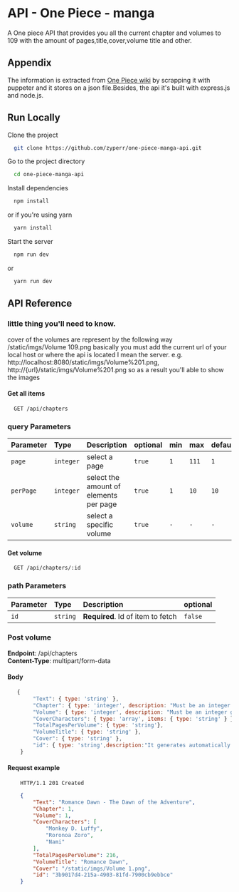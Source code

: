 
# API - One Piece - manga

A One piece API that provides you all the current chapter and volumes to 109 with the amount of pages,title,cover,volume title and other.




## Appendix

The information is extracted from <a href="https://onepiece.fandom.com/wiki/Chapters_and_Volumes/Volumes">One Piece wiki</a> by scrapping it with puppeter and it stores on a json file.Besides, the api it's built with express.js and node.js.

## Run Locally

Clone the project

```bash
  git clone https://github.com/zyperr/one-piece-manga-api.git
```

Go to the project directory

```bash
  cd one-piece-manga-api
```

Install dependencies

```bash
  npm install
```
or if you're using yarn
```bash
  yarn install
```
Start the server

```bash
  npm run dev
```
or
```bash
  yarn run dev
```


## API Reference
### little thing you'll need to know.
cover of the volumes are represent by the following way /static/imgs/Volume 109.png basically you must add the current url of your local host or where the api is located I mean the server. e.g. http://localhost:8080/static/imgs/Volume%201.png, http://{url}/static/imgs/Volume%201.png so as a result you'll able to show the images
#### Get all items

```http
  GET /api/chapters
```
### query Parameters
| Parameter | Type     | Description                | optional |min |max |default |pattern |
| :-------- | :------- | :------------------------- |:-------- |:-------- |:-------- |:-------- |:-------- |
| `page` | `integer` | select a page | `true` | `1` |`111` |`1` |`-` |
| `perPage` | `integer` | select the amount of elements per page| `true` |`1` |`10` |`10` |`-` |
| `volume` | `string` | select a specific volume | `true` |`-` |`-` |`-` |`v/Volume_{number}` |


#### Get volume

```http
  GET /api/chapters/:id
```
### path Parameters
| Parameter | Type     | Description                       | optional |
| :-------- | :------- | :-------------------------------- | :------- |
| `id`      | `string` | **Required**. Id of item to fetch | `false` |

### Post volume

 **Endpoint**: /api/chapters 
 </br>
 **Content-Type**: multipart/form-data

#### Body 
```javascript
   {
        "Text": { type: 'string' },
        "Chapter": { type: 'integer', description: "Must be an integer greater than 1",minimun: 1 },
        "Volume": { type: 'integer', description: "Must be an integer greater than 1",minimum:1 },
        "CoverCharacters": { type: 'array', items: { type: 'string' } },
        "TotalPagesPerVolume": { type: 'string'},
        "VolumeTitle": { type: 'string' },
        "Cover": { type: 'string' },
        "id": { type: 'string',description:"It generates automatically so don't worry it's not required" }
    }
```
#### Request example
```http
    HTTP/1.1 201 Created
````

```json
    {
        "Text": "Romance Dawn - The Dawn of the Adventure",
        "Chapter": 1,
        "Volume": 1,
        "CoverCharacters": [
            "Monkey D. Luffy",
            "Roronoa Zoro",
            "Nami"
        ],
        "TotalPagesPerVolume": 216,
        "VolumeTitle": "Romance Dawn",
        "Cover": "/static/imgs/Volume 1.png",
        "id": "3b9017d4-215a-4903-81fd-7900cb9ebbce"
    }
````